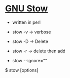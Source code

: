 [GNU Stow]()
===

- written in perl

- stow -v -> verbose
- stow -D -> Delete
- stow -r -> delete then add
- stow --ignore="<REGEX>"


$ stow [options] <package> <package> <package>